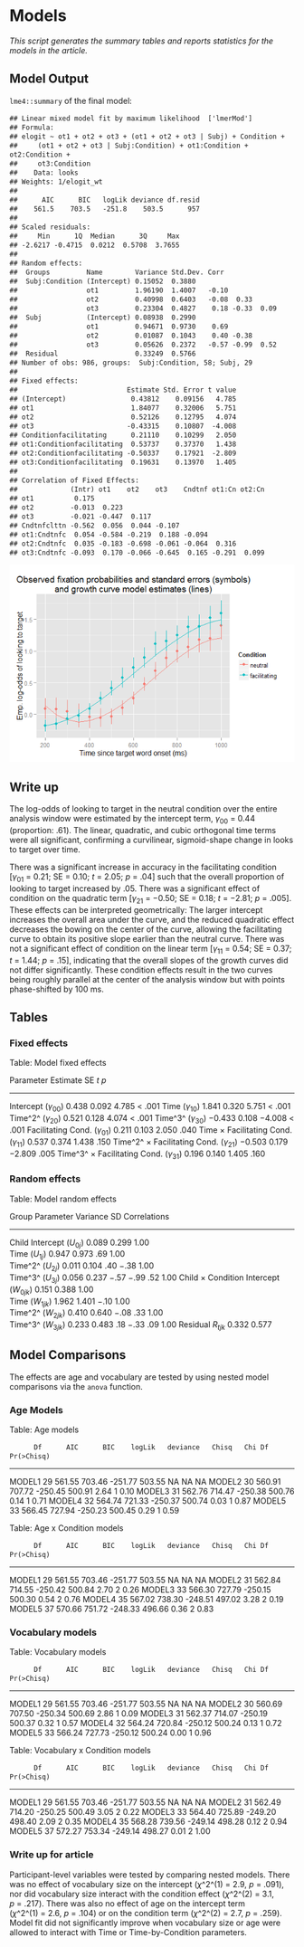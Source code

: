 # Models

_This script generates the summary tables and reports statistics for the 
models in the article._







## Model Output

`lme4::summary` of the final model:


```
## Linear mixed model fit by maximum likelihood  ['lmerMod']
## Formula: 
## elogit ~ ot1 + ot2 + ot3 + (ot1 + ot2 + ot3 | Subj) + Condition +  
##     (ot1 + ot2 + ot3 | Subj:Condition) + ot1:Condition + ot2:Condition +  
##     ot3:Condition
##    Data: looks
## Weights: 1/elogit_wt
## 
##      AIC      BIC   logLik deviance df.resid 
##    561.5    703.5   -251.8    503.5      957 
## 
## Scaled residuals: 
##     Min      1Q  Median      3Q     Max 
## -2.6217 -0.4715  0.0212  0.5708  3.7655 
## 
## Random effects:
##  Groups         Name        Variance Std.Dev. Corr             
##  Subj:Condition (Intercept) 0.15052  0.3880                    
##                 ot1         1.96190  1.4007   -0.10            
##                 ot2         0.40998  0.6403   -0.08  0.33      
##                 ot3         0.23304  0.4827    0.18 -0.33  0.09
##  Subj           (Intercept) 0.08938  0.2990                    
##                 ot1         0.94671  0.9730    0.69            
##                 ot2         0.01087  0.1043    0.40 -0.38      
##                 ot3         0.05626  0.2372   -0.57 -0.99  0.52
##  Residual                   0.33249  0.5766                    
## Number of obs: 986, groups:  Subj:Condition, 58; Subj, 29
## 
## Fixed effects:
##                           Estimate Std. Error t value
## (Intercept)                0.43812    0.09156   4.785
## ot1                        1.84077    0.32006   5.751
## ot2                        0.52126    0.12795   4.074
## ot3                       -0.43315    0.10807  -4.008
## Conditionfacilitating      0.21110    0.10299   2.050
## ot1:Conditionfacilitating  0.53737    0.37370   1.438
## ot2:Conditionfacilitating -0.50337    0.17921  -2.809
## ot3:Conditionfacilitating  0.19631    0.13970   1.405
## 
## Correlation of Fixed Effects:
##             (Intr) ot1    ot2    ot3    Cndtnf ot1:Cn ot2:Cn
## ot1          0.175                                          
## ot2         -0.013  0.223                                   
## ot3         -0.021 -0.447  0.117                            
## Cndtnfclttn -0.562  0.056  0.044 -0.107                     
## ot1:Cndtnfc  0.054 -0.584 -0.219  0.188 -0.094              
## ot2:Cndtnfc  0.035 -0.183 -0.698 -0.061 -0.064  0.316       
## ot3:Cndtnfc -0.093  0.170 -0.066 -0.645  0.165 -0.291  0.099
```

![](model_summary_files/figure-html/unnamed-chunk-2-1.png) 



## Write up



The log-odds of looking to target in the neutral condition over the entire 
analysis window were estimated by the intercept term, 
_&gamma;_<sub>00</sub>&nbsp;=&nbsp;0.44 
(proportion:&nbsp;.61). The linear, quadratic, and cubic orthogonal 
time terms were all significant, confirming a curvilinear, sigmoid-shape change 
in looks to target over time.

There was a significant increase in accuracy in the facilitating condition 
[<em>&gamma;</em><sub>01</sub>&nbsp;=&nbsp;0.21; SE&nbsp;=&nbsp;0.10; _t_&nbsp;=&nbsp;2.05; _p_&nbsp;=&nbsp;.04] such that the overall proportion of looking to target 
increased by .05. There was a significant effect of condition on 
the quadratic term [<em>&gamma;</em><sub>21</sub>&nbsp;=&nbsp;&minus;0.50; SE&nbsp;=&nbsp;0.18; _t_&nbsp;=&nbsp;&minus;2.81; _p_&nbsp;=&nbsp;.005]. These effects can be 
interpreted geometrically: The larger intercept increases the overall area 
under the curve, and the reduced quadratic effect decreases the bowing on the 
center of the curve, allowing the facilitating curve to obtain its positive 
slope earlier than the neutral curve. There was not a significant effect of 
condition on the linear term [<em>&gamma;</em><sub>11</sub>&nbsp;=&nbsp;0.54; SE&nbsp;=&nbsp;0.37; _t_&nbsp;=&nbsp;1.44; _p_&nbsp;=&nbsp;.15], indicating that the 
overall slopes of the growth curves did not differ significantly. These 
condition effects result in the two curves being roughly parallel at the 
center of the analysis window but with points phase-shifted by 100 ms. 



## Tables

### Fixed effects


Table: Model fixed effects

Parameter                                                                 Estimate      SE            _t_      _p_
-------------------------------------------------------------------  -------------  ------  -------------  -------
Intercept (<em>&gamma;</em><sub>00</sub>)                                    0.438   0.092          4.785   < .001
Time (<em>&gamma;</em><sub>10</sub>)                                         1.841   0.320          5.751   < .001
Time^2^ (<em>&gamma;</em><sub>20</sub>)                                      0.521   0.128          4.074   < .001
Time^3^ (<em>&gamma;</em><sub>30</sub>)                               &minus;0.433   0.108   &minus;4.008   < .001
Facilitating Cond. (<em>&gamma;</em><sub>01</sub>)                           0.211   0.103          2.050     .040
Time &times; Facilitating Cond. (<em>&gamma;</em><sub>11</sub>)              0.537   0.374          1.438     .150
Time^2^ &times; Facilitating Cond. (<em>&gamma;</em><sub>21</sub>)    &minus;0.503   0.179   &minus;2.809     .005
Time^3^ &times; Facilitating Cond. (<em>&gamma;</em><sub>31</sub>)           0.196   0.140          1.405     .160

### Random effects


Table: Model random effects

Group                     Parameter                                        Variance      SD   Correlations       &nbsp;    &nbsp;     &nbsp;
------------------------  ----------------------------------------------  ---------  ------  -------------  -----------  --------  ---------
Child                     Intercept (<em>U</em><sub>0<em>j</em></sub>)        0.089   0.299           1.00                                  
                          Time (<em>U</em><sub>1<em>j</em></sub>)             0.947   0.973            .69         1.00                     
                          Time^2^ (<em>U</em><sub>2<em>j</em></sub>)          0.011   0.104            .40   &minus;.38      1.00           
                          Time^3^ (<em>U</em><sub>3<em>j</em></sub>)          0.056   0.237     &minus;.57   &minus;.99       .52       1.00
Child &times; Condition   Intercept (<em>W</em><sub>0<em>jk</em></sub>)       0.151   0.388           1.00                                  
                          Time (<em>W</em><sub>1<em>jk</em></sub>)            1.962   1.401     &minus;.10         1.00                     
                          Time^2^ (<em>W</em><sub>2<em>jk</em></sub>)         0.410   0.640     &minus;.08          .33      1.00           
                          Time^3^ (<em>W</em><sub>3<em>jk</em></sub>)         0.233   0.483            .18   &minus;.33       .09       1.00
Residual                  <em>R</em><sub><em>tjk</em></sub>                   0.332   0.577                                                 



## Model Comparisons

The effects are age and vocabulary are tested by using nested model comparisons 
via the `anova` function. 


### Age Models


Table: Age models

          Df      AIC      BIC    logLik   deviance   Chisq   Chi Df   Pr(>Chisq)
-------  ---  -------  -------  --------  ---------  ------  -------  -----------
MODEL1    29   561.55   703.46   -251.77     503.55      NA       NA           NA
MODEL2    30   560.91   707.72   -250.45     500.91    2.64        1         0.10
MODEL3    31   562.76   714.47   -250.38     500.76    0.14        1         0.71
MODEL4    32   564.74   721.33   -250.37     500.74    0.03        1         0.87
MODEL5    33   566.45   727.94   -250.23     500.45    0.29        1         0.59


Table: Age x Condition models

          Df      AIC      BIC    logLik   deviance   Chisq   Chi Df   Pr(>Chisq)
-------  ---  -------  -------  --------  ---------  ------  -------  -----------
MODEL1    29   561.55   703.46   -251.77     503.55      NA       NA           NA
MODEL2    31   562.84   714.55   -250.42     500.84    2.70        2         0.26
MODEL3    33   566.30   727.79   -250.15     500.30    0.54        2         0.76
MODEL4    35   567.02   738.30   -248.51     497.02    3.28        2         0.19
MODEL5    37   570.66   751.72   -248.33     496.66    0.36        2         0.83


### Vocabulary models


Table: Vocabulary models

          Df      AIC      BIC    logLik   deviance   Chisq   Chi Df   Pr(>Chisq)
-------  ---  -------  -------  --------  ---------  ------  -------  -----------
MODEL1    29   561.55   703.46   -251.77     503.55      NA       NA           NA
MODEL2    30   560.69   707.50   -250.34     500.69    2.86        1         0.09
MODEL3    31   562.37   714.07   -250.19     500.37    0.32        1         0.57
MODEL4    32   564.24   720.84   -250.12     500.24    0.13        1         0.72
MODEL5    33   566.24   727.73   -250.12     500.24    0.00        1         0.96


Table: Vocabulary x Condition models

          Df      AIC      BIC    logLik   deviance   Chisq   Chi Df   Pr(>Chisq)
-------  ---  -------  -------  --------  ---------  ------  -------  -----------
MODEL1    29   561.55   703.46   -251.77     503.55      NA       NA           NA
MODEL2    31   562.49   714.20   -250.25     500.49    3.05        2         0.22
MODEL3    33   564.40   725.89   -249.20     498.40    2.09        2         0.35
MODEL4    35   568.28   739.56   -249.14     498.28    0.12        2         0.94
MODEL5    37   572.27   753.34   -249.14     498.27    0.01        2         1.00


### Write up for article

Participant-level variables were tested by comparing nested models. There was
no effect of vocabulary size on the intercept 
(_&chi;_^2^(1)&nbsp;=&nbsp;2.9, _p_&nbsp;=&nbsp;.091), 
nor did vocabulary size interact with the condition effect 
(_&chi;_^2^(2)&nbsp;=&nbsp;3.1, _p_&nbsp;=&nbsp;.217). There was also no effect of age 
on the intercept term (_&chi;_^2^(1)&nbsp;=&nbsp;2.6, _p_&nbsp;=&nbsp;.104) or on the 
condition term (_&chi;_^2^(2)&nbsp;=&nbsp;2.7, _p_&nbsp;=&nbsp;.259). Model fit did not 
significantly improve when vocabulary size or age were allowed to interact with 
Time or Time-by-Condition parameters.
